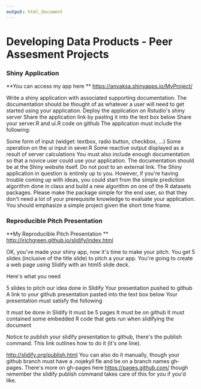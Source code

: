 ```yaml
---
output: html_document
---
```

Developing Data Products - Peer Assesment Projects
======================

### Shiny Application

**You can access my app here ** https://anvaksa.shinyapps.io/MyProject/

Write a shiny application with associated supporting documentation. The documentation should be thought of as whatever a user will need to get started using your application.
Deploy the application on Rstudio's shiny server
Share the application link by pasting it into the text box below
Share your server.R and ui.R code on github
The application must include the following:

Some form of input (widget: textbox, radio button, checkbox, ...)
Some operation on the ui input in sever.R
Some reactive output displayed as a result of server calculations
You must also include enough documentation so that a novice user could use your application.
The documentation should be at the Shiny website itself. Do not post to an external link.
The Shiny application in question is entirely up to you. However, if you're having trouble coming up with ideas, you could start from the simple prediction algorithm done in class and build a new algorithm on one of the R datasets packages. Please make the package simple for the end user, so that they don't need a lot of your prerequisite knowledge to evaluate your application. You should emphasize a simple project given the short time frame.  

### Reproducible Pitch Presentation

**My Reproducible Pitch Presentation ** http://irichgreen.github.io/slidify/index.html

OK, you've made your shiny app, now it's time to make your pitch. You get 5 slides (inclusive of the title slide)  to pitch a your app. You're going to create a web page using Slidify with an html5 slide deck.

Here's what you need

5 slides to pitch our idea done in Slidify
Your presentation pushed to github
A link to your github presentation pasted into the text box below
Your presentation must satisfy the following

It must be done in Slidify
It must be 5 pages
It must be on github
It must contained some embedded R code that gets run when slidifying the document

Notice to publish your slidify presentation to github, there's the publish command. This link outlines how to do it (it's one line). 

http://slidify.org/publish.html
You can also do it manually, though your github branch must have a .nojekyll fle and be on a branch names gh-pages. There's more on gh-pages here https://pages.github.com/ though remember the slidify publish command takes care of this for you if you'd like.
